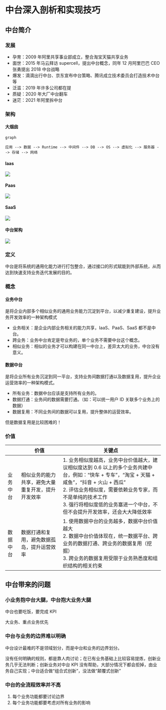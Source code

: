 # 中台深入剖析和实现技巧

## 中台简介

### 发展

- 孕育：2009 年阿里共享事业部成立，整合淘宝天猫共享业务
- 面世：2015 年马云拜访 supercell，提出中台概念，同年 12 月阿里巴巴 CEO 张勇提出 2018 中台战略
- 爆发：滴滴出行中台、京东宣布中台策略、腾讯成立技术委员会打造技术中台等
- 泛滥：2019 年许多公司都在提
- 质疑：2020 年大厂中台翻车
- 迷茫：2021 年阿里拆中台

### 架构

#### 大烟囱

```mermaid
graph

应用 --> 数据 --> Runtime --> 中间件 --> DB --> OS --> 虚拟化 --> 服务器 --> 存储 --> 网络
```

#### Iaas

![](35_中台深入剖析和实现技巧.assets/IaaS架构.drawio.svg)



#### Paas

![](35_中台深入剖析和实现技巧.assets/PaaS架构.drawio.svg)

#### SaaS

![](35_中台深入剖析和实现技巧.assets/SaaS架构.drawio.svg)

#### 中台架构

![](35_中台深入剖析和实现技巧.assets/中台架构.drawio.svg)

### 定义

中台是将系统的通用化能力进行打包整合，通过接口的形式赋能到外部系统，从而达到快速支持业务迭代发展的目的。

### 概念

#### 业务中台

是将企业内部多个相似业务的通用业务能力沉淀到平台，以减少重复建设，提升业务开发效率的一种架构模式

- 业务相关：是企业内部业务相关的能力共享，IaaS、PaaS、SaaS 都不是中台。
- 跨业务：业务中台肯定是夸业务的，单个业务不需要中台这个概念。
- 相似业务：相似的业务才可以构建在同一中台上，差异太大的业务，中台没有意义。

#### 数据中台

是将企业所有业务沉淀到同一平台，支持业务间数据打通以及数据复用，提升企业运营效率的一种架构模式。

- 所有业务：数据中台应该是支持所有业务的。
- 数据打通：业务间的数据需要打通。（如：可以统一用户 ID 关联多个业务上的数据）
- 数据复用：不同业务间的数据可以复用，提升整体的运营效率。

但是数据复用是比较困难的！

### 价值

|          | 价值                                               | 关键点                                                       |
| -------- | -------------------------------------------------- | ------------------------------------------------------------ |
| 业务中台 | 相似业务的能力共享，避免大量重复开发，提升开发效率 | 1. 业务相似度越高，业务中台价值越大，建议相似度达到 0.6 以上的多个业务共建中台，例如：“快车 + 专车”，“淘宝 + 天猫 + 咸鱼”，“抖音 + 火山 + 西瓜”<br />2. 评估业务相似度，需要依赖业务专家，而不是单纯的技术工作<br />3. 强行将相似度低的业务塞进一个中台，不但不会提升开发效率，还会大大降低效率 |
| 数据中台 | 数据打通和复用，避免数据孤岛，提升运营效率         | 1. 使用数据中台的业务越多，数据中台价值越大<br />2. 数据中台价值体现在，统一数据平台、跨业务的数据打通、跨业务的数据复用（挖掘）<br />3. 跨业务的数据复用受限于业务熟悉度和组织结构的相关约束 |

## 中台带来的问题

### 小业务抱中台大腿，中台抱大业务大腿

中台也要吃饭，要完成 KPI

大业务、重点业务优先

### 中台与业务的边界难以明确

中台设计最难的不是领域划分，而是中台和业务的边界划分。

没有任何明确的规则，都是靠人肉讨论；在已有业务基础上比较容易提炼，创新业务几乎无法判断；创新业务对中台 KPI 没有帮助，大部分情况下都会拒掉，由业务自己实现；中台适合做“组合式创新”，没法做“颠覆式创新”

### 中台的全流程效率并不高

1. 每个业务功能都要讨论边界
2. 每个业务功能都要考虑对所有业务的影响

